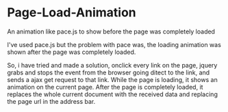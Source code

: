 # Page-Load-Animation
An animation like pace.js to show before the page was completely loaded

I've used pace.js but the problem with pace was, the loading animation was shown after the page was completely loaded.

So, i have tried and made a solution, onclick every link on the page, jquery grabs and stops the event from the browser going ditect to the link, and sends a ajax get request to that link. While the page is loading, it shows an animation on the current page. After the page is completely loaded, it replaces the whole current document with the received data and replacing the page url in the address bar.

